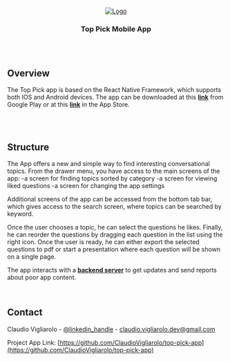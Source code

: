 <br />
<p align="center">
  <a href="https://github.com/ClaudioVigliarolo/top-pick-backend">
    <img src="https://i.ibb.co/9rcHG4t/image.png" alt="Logo">
  </a>

  <h3 align="center">Top Pick Mobile App</h3>

<!-- USAGE EXAMPLES -->
<br />
<br />

## Overview

The Top Pick app is based on the React Native Framework, which supports both IOS and Android devices. The app can be downloaded at this <a href="https://play.google.com/store?hl=it&gl=US"><strong>link</strong></a> from Google Play or at this <a href="https://play.google.com/store?hl=it&gl=US"><strong>link</strong></a> in the App Store.

<br />
<br />

## Structure

The App offers a new and simple way to find interesting conversational topics. From the drawer menu, you have access to the main screens of the app:
-a screen for finding topics sorted by category
-a screen for viewing liked questions
-a screen for changing the app settings

Additional screens of the app can be accessed from the bottom tab bar, which gives access to the search screen, where topics can be searched by keyword.

Once the user chooses a topic, he can select the questions he likes.
Finally, he can reorder the questions by dragging each question in the list using the right icon.
Once the user is ready, he can either export the selected questions to pdf or start a presentation where each question will be shown on a single page.

The app interacts with a <a href="https://github.com/ClaudioVigliarolo/top-pick-backend"><strong>backend server</strong></a> to get updates and send reports about poor app content.

<br />

## Contact

Claudio Vigliarolo - [@linkedin_handle](https://www.linkedin.com/in/claudio-vigliarolo/) - claudio.vigliarolo.dev@gmail.com

Project App Link: [https://github.com/ClaudioVigliarolo/top-pick-app](https://github.com/ClaudioVigliarolo/top-pick-app)
